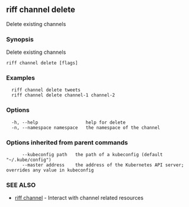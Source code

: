 ## riff channel delete

Delete existing channels

### Synopsis

Delete existing channels

```
riff channel delete [flags]
```

### Examples

```
  riff channel delete tweets
  riff channel delete channel-1 channel-2
```

### Options

```
  -h, --help                  help for delete
  -n, --namespace namespace   the namespace of the channel
```

### Options inherited from parent commands

```
      --kubeconfig path   the path of a kubeconfig (default "~/.kube/config")
      --master address    the address of the Kubernetes API server; overrides any value in kubeconfig
```

### SEE ALSO

* [riff channel](riff_channel.md)	 - Interact with channel related resources

